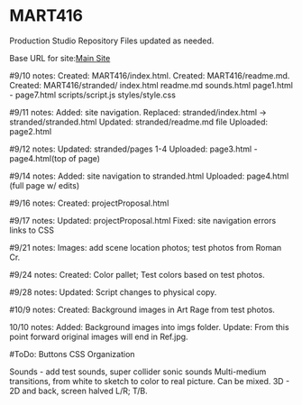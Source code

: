 # MART416
<This content is the property of Eric J Wilsey>

Production Studio Repository
Files updated as needed.

Base URL for site:[Main Site](https://ewilsey.github.io/MART416)


#9/10 notes:
Created: MART416/index.html.
Created: MART416/readme.md.
Created: MART416/stranded/
          index.html
          readme.md
          sounds.html
          page1.html - page7.html
          scripts/script.js
          styles/style.css

#9/11 notes:
Added: site navigation.
Replaced: stranded/index.html -> stranded/stranded.html
Updated:  stranded/readme.md file
Uploaded: page2.html

#9/12 notes:
Updated: stranded/pages 1-4
Uploaded: page3.html - page4.html(top of page)

#9/14 notes:
Added: site navigation to stranded.html
Uploaded: page4.html (full page w/ edits)

#9/16 notes:
Created: projectProposal.html

#9/17 notes:
Updated: projectProposal.html
Fixed: site navigation errors
       links to CSS

#9/21 notes:
Images: add scene location photos; test photos from Roman Cr.

#9/24 notes:
Created: Color pallet; Test colors based on test photos.

#9/28 notes:
Updated: Script changes to physical copy.

#10/9 notes:
Created: Background images in Art Rage from test photos.

10/10 notes:
Added: Background images into imgs folder.
Update: From this point forward original images will end in Ref.jpg. 

#ToDo:
Buttons CSS
Organization

Sounds - add test sounds, super collider sonic sounds
Multi-medium transitions, from white to sketch to color to real picture. Can be
mixed. 3D - 2D and back, screen halved L/R; T/B.
